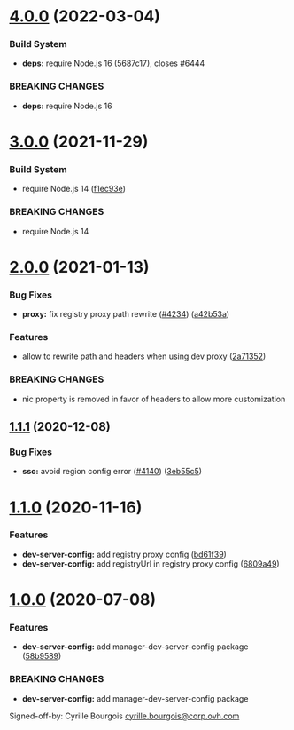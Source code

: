 # [4.0.0](https://github.com/ovh/manager/compare/@ovh-ux/manager-dev-server-config@3.0.0...@ovh-ux/manager-dev-server-config@4.0.0) (2022-03-04)


### Build System

* **deps:** require Node.js 16 ([5687c17](https://github.com/ovh/manager/commit/5687c17f1ae65c07ffde12abeecd0f9a955af8b0)), closes [#6444](https://github.com/ovh/manager/issues/6444)


### BREAKING CHANGES

* **deps:** require Node.js 16



# [3.0.0](https://github.com/ovh/manager/compare/@ovh-ux/manager-dev-server-config@2.0.0...@ovh-ux/manager-dev-server-config@3.0.0) (2021-11-29)


### Build System

* require Node.js 14 ([f1ec93e](https://github.com/ovh/manager/commit/f1ec93ef1156184dda02762eb62c0d838be495b6))


### BREAKING CHANGES

* require Node.js 14



# [2.0.0](https://github.com/ovh/manager/compare/@ovh-ux/manager-dev-server-config@1.1.1...@ovh-ux/manager-dev-server-config@2.0.0) (2021-01-13)


### Bug Fixes

* **proxy:** fix registry proxy path rewrite ([#4234](https://github.com/ovh/manager/issues/4234)) ([a42b53a](https://github.com/ovh/manager/commit/a42b53a99fba7ad4c8d770587a661e42b15d30d3))


### Features

* allow to rewrite path and headers when using dev proxy ([2a71352](https://github.com/ovh/manager/commit/2a71352a5500e897b740a0ec47b9834eeb3eb3cc))


### BREAKING CHANGES

* nic property is removed in favor of headers to allow more customization



## [1.1.1](https://github.com/ovh/manager/compare/@ovh-ux/manager-dev-server-config@1.1.0...@ovh-ux/manager-dev-server-config@1.1.1) (2020-12-08)


### Bug Fixes

* **sso:** avoid region config error ([#4140](https://github.com/ovh/manager/issues/4140)) ([3eb55c5](https://github.com/ovh/manager/commit/3eb55c5453d131557a7dee28efbe69994610e22d))



# [1.1.0](https://github.com/ovh/manager/compare/@ovh-ux/manager-dev-server-config@1.0.0...@ovh-ux/manager-dev-server-config@1.1.0) (2020-11-16)


### Features

* **dev-server-config:** add registry proxy config ([bd61f39](https://github.com/ovh/manager/commit/bd61f396cea43c8c11a1e9c7dc0afb14bf924f89))
* **dev-server-config:** add registryUrl in registry proxy config ([6809a49](https://github.com/ovh/manager/commit/6809a491d88446ae3f843ba115ebb4c14843f99a))



# [1.0.0](https://github.com/ovh/manager/compare/@ovh-ux/manager-dev-server-config@0.0.0...@ovh-ux/manager-dev-server-config@1.0.0) (2020-07-08)


### Features

* **dev-server-config:** add manager-dev-server-config package ([58b9589](https://github.com/ovh/manager/commit/58b95892c056bf1333c6f4c7956e7a6f4485a47f))


### BREAKING CHANGES

* **dev-server-config:** add manager-dev-server-config package

Signed-off-by: Cyrille Bourgois <cyrille.bourgois@corp.ovh.com>



